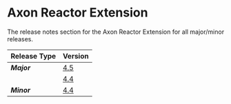 # Axon Reactor Extension

The release notes section for the Axon Reactor Extension for all major/minor releases.

| Release Type | Version |
| :--- | :--- |
| _**Major**_ | [4.5](rn-reactor-major-releases.md#release-45) |
|  | [4.4](rn-reactor-major-releases.md#release-44) |
| _**Minor**_ | [4.4](rn-reactor-minor-releases.md#release-44) |
